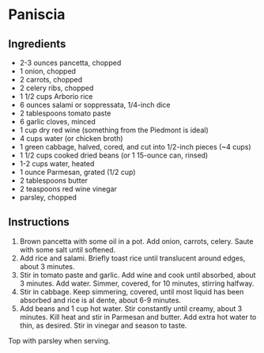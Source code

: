 # Paniscia

## Ingredients

- 2-3 ounces pancetta, chopped
- 1 onion, chopped
- 2 carrots, chopped
- 2 celery ribs, chopped
- 1 1/2 cups Arborio rice
- 6 ounces salami or soppressata, 1/4-inch dice
- 2 tablespoons tomato paste
- 6 garlic cloves, minced
- 1 cup dry red wine (something from the Piedmont is ideal)
- 4 cups water (or chicken broth)
- 1 green cabbage, halved, cored, and cut into 1/2-inch pieces (~4 cups)
- 1 1/2 cups cooked dried beans (or 1 15-ounce can, rinsed)
- 1-2 cups water, heated
- 1 ounce Parmesan, grated (1/2 cup)
- 2 tablespoons butter
- 2 teaspoons red wine vinegar
- parsley, chopped

## Instructions

1. Brown pancetta with some oil in a pot. Add onion, carrots, celery. Saute with some salt until softened.
2. Add rice and salami. Briefly toast rice until translucent around edges, about 3 minutes.
3. Stir in tomato paste and garlic. Add wine and cook until absorbed, about 3 minutes. Add water. Simmer, covered, for 10 minutes, stirring halfway.
4. Stir in cabbage. Keep simmering, covered, until most liquid has been absorbed and rice is al dente, about 6-9 minutes.
5. Add beans and 1 cup hot water. Stir constantly until creamy, about 3 minutes. Kill heat and stir in Parmesan and butter. Add extra hot water to thin, as desired. Stir in vinegar and season to taste.

Top with parsley when serving.
